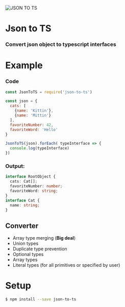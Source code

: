 ![JSON TO TS](https://image.ibb.co/fTb60k/icon.png)

# Json to TS

### Convert json object to typescript interfaces

# Example

### Code

```javascript
const JsonToTS = require('json-to-ts')

const json = {
  cats: [
    {name: 'Kittin'},
    {name: 'Mittin'}
  ],
  favoriteNumber: 42,
  favoriteWord: 'Hello'
}

JsonToTS(json).forEach( typeInterface => {
  console.log(typeInterface)
})
```

### Output:

```typescript
interface RootObject {
  cats: Cat[];
  favoriteNumber: number;
  favoriteWord: string;
}
interface Cat {
  name: string;
}
```

## Converter
- Array type merging (**Big deal**)
- Union types
- Duplicate type prevention
- Optional types
- Array types
- Literal types (for all primitives or specified by user)

# Setup

```sh
$ npm install --save json-to-ts
```
